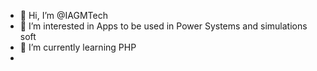 - 👋 Hi, I’m @IAGMTech
- 👀 I’m interested in Apps to be used in Power Systems and simulations soft
- 🌱 I’m currently learning PHP 
- 


<!---
IAGMTech/IAGMTech is a ✨ special ✨ repository because its `README.md` (this file) appears on your GitHub profile.
You can click the Preview link to take a look at your changes.
--->
